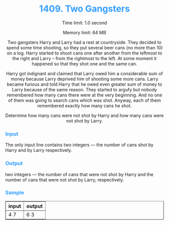 <style>
 .text {
  text-align:  center;
 }
</style>
<h1 style="color: #339fff" align="center">1409. Two Gangsters</h1>
<div class="text">
   <p>Time limit: 1.0 second</p>
   <p>Memory limit: 64 MB</p>
</div>
<div class="text">
   <p>Two gangsters Harry and Larry had a rest at countryside. They decided to spend some time shooting, so they put several beer cans (no more than 10) on a log. Harry started to shoot cans one after another from the leftmost to the right and Larry – from the rightmost to the left. At some moment it happened so that they shot one and the same can.</p>
   <p>Harry got indignant and claimed that Larry owed him a considerable sum of money because Larry deprived him of shooting some more cans. Larry became furious and told Harry that he owed even greater sum of money to Larry because of the same reason. They started to argufy but nobody remembered how many cans there were at the very beginning. And no one of them was going to search cans which was shot. Anyway, each of them remembered exactly how many cans he shot.</p>
   <p>Determine how many cans were not shot by Harry and how many cans were not shot by Larry.</p>
</div>

<h3 style="color: #339fff">Input</h3>
The only input line contains two integers — the number of cans shot by Harry and by Larry respectively.
<h3 style="color: #339fff">Output</h3>
two integers — the number of cans that were not shot by Harry and the number of cans that were not shot by Larry, respectively.
<h3 style="color: #339fff">Sample</h3>

<table border="1">
  <thead>
  <tr>
    <th>input</th>
    <th>output</th>
  </tr>
</thead>
<tbody>
  <tr>
    <td>4 7</td>
    <td>6 3</td>
  </tr>
</tbody>
</table>
